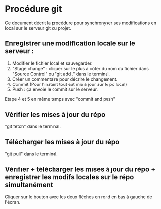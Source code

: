 # Procédure git
Ce document décrit la procédure pour synchronyser ses modifications en local sur le serveur git du projet.

## Enregistrer une modification locale sur le serveur :

1. Modifier le fichier local et sauvegarder.
2. "Stage change" : cliquer sur le plus à côter du nom du fichier dans "Source Control" ou  "git add ." dans le terminal.
3. Créer un commentaire pour décrire le changement.
4. Commit (Pour l'instant tout est mis à jour sur le pc local)
5. Push : ça envoie le commit sur le serveur.

Etape 4 et 5 en même temps avec "commit and push"

## Vérifier les mises à jour du répo

"git fetch" dans le terminal.

## Télécharger les mises à jour du répo

"git pull" dans le terminal.

## Vérifier + télécharger les mises à jour du répo + enregistrer les modifs locales sur le répo simultanément

Cliquer sur le bouton avec les deux flèches en rond en bas à gauche de l'écran.